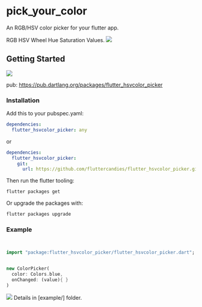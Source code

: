 # pick_your_color

An RGB/HSV color picker for your flutter app.

RGB HSV Wheel Hue Saturation Values.
![](https://github.com/fluttercandies/flutter_hsvcolor_picker/blob/master/screenshot/phone.png)

## Getting Started
  ![](https://github.com/fluttercandies/flutter_hsvcolor_picker/blob/master/screenshot/logo.png)


pub: 
https://pub.dartlang.org/packages/flutter_hsvcolor_picker

### Installation

Add this to your pubspec.yaml:

```yaml
dependencies:
  flutter_hsvcolor_picker: any
```

or

```yaml
dependencies:
  flutter_hsvcolor_picker:
    git:
      url: https://github.com/fluttercandies/flutter_hsvcolor_picker.git
```

Then run the flutter tooling:

```bash
flutter packages get
```

Or upgrade the packages with:

```bash
flutter packages upgrade
```


### Example

```dart


import "package:flutter_hsvcolor_picker/flutter_hsvcolor_picker.dart";


new ColorPicker(
  color: Colors.blue,
  onChanged: (value){ }
)


```




![](https://github.com/fluttercandies/flutter_hsvcolor_picker/blob/master/screenshot/design.png)
Details in [example/] folder.

